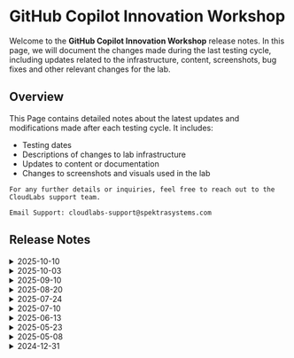 # GitHub Copilot Innovation Workshop

Welcome to the **GitHub Copilot Innovation Workshop** release notes. In this page, we will document the changes made during the last testing cycle, including updates related to the infrastructure, content, screenshots, bug fixes and other relevant changes for the lab.

## Overview

This Page contains detailed notes about the latest updates and modifications made after each testing cycle. It includes:

- Testing dates
- Descriptions of changes to lab infrastructure
- Updates to content or documentation
- Changes to screenshots and visuals used in the lab

`For any further details or inquiries, feel free to reach out to the CloudLabs support team.`

 `Email Support: cloudlabs-support@spektrasystems.com`

## Release Notes

<details>
  <summary>2025-10-10</summary>

## Release Date: 2025-10-10

### Summary of Changes

- The lab has been successfully tested, and the lab content along with validations have been reviewed and updated.

### Testing Notes

- **Testing Date**: 2025-10-10

### Testing Scope 

- Performed end to end lab testing and all validations were successful, updated lab guide for better clarity.

</details>

<details>
  <summary>2025-10-03</summary>

## Release Date: 2025-10-03

### Summary of Changes

Made updates by adding clearer, up-to-date UI screenshots and refining instructions to enhance clarity, improve accuracy, and ensure a smoother learning experience.  

### Infrastructure Changes

N/A

### Content Changes

N/A

### Screenshot Updates

- **Minor updates**: 

    - **Updated UI Screenshots**: Replaced screenshots to match the latest user interface.
      
### Testing Notes

- **Testing Date**: 2025-10-03

### Testing Scope 

Performed end-to-end architecture validation, including RBAC and policy compliance checks, and verification of prerequisites.

---
</details>

<details>
  <summary>2025-09-10</summary>

## Release Date: 2025-09-10

### Summary of Changes

- The lab has been successfully tested, and the lab content along with validations have been reviewed and updated.

### Testing Notes

- **Testing Date**: 2025-09-10

### Testing Scope 

- Performed end to end lab testing and all validations were successful, updated lab guide for better clarity.

</details>

<details>
  <summary>2025-08-20</summary>

## Release Date: 2025-08-20

### Summary of Changes

Minor updates, including clearer UI screenshots and refined instructions for improved clarity and accuracy.   

### Infrastructure Changes

N/A

### Content Changes

N/A

### Screenshot Updates

- **Minor updates**: 

    - **Updated UI Screenshots**: Replaced screenshots to match the latest user interface.
      
### Testing Notes

- **Testing Date**: 2025-08-20

### Testing Scope 

 Conducted end-to-end architecture validation, RBAC/policy checks, cost estimation checks, prerequisite and license verification.

---
</details>

 <details>
  <summary>2025-07-24</summary>

## Release Date : 2025-07-24

### Summary of Changes

Minor updates including clearer UI screenshots and refined instructions for improved clarity and accuracy.   

### Infrastructure Changes

  N/A

### Content Changes

 N/A 

### Screenshot Updates

- **Minor updates**: 

    - **Updated UI Screenshots**: Updated screenshots which were unclear with new,
    - **Instruction Refinements**: Fixed a few numbering, rendering issues and added clear instructions. 

### Testing Notes

- **Testing Date**: 2025-07-24

### Testing Scope 

Conducted end-to-end architecture validation, RBAC/policy checks, cost estimation updates, prerequisite and license verification, and optimizations to reduce provisioning time.

---
</details>

 <details>
  <summary>2025-07-10</summary>

## Infrastructure Changes

  N/A

## Content Changes

 - * Exercise 7 Task 2 has been restructured into two distinct tasks for improved clarity and flow.


## Screenshot Updates

- **Minor updates**: 

    - **Updated UI Screenshots**: Replaced screenshots to match the latest user interface, and some of the screenshots were not clear; updated with new ones. 
    - **Additional Notes**:  Added guidance on how to access Copilot suggestions in VS Code if they don’t appear automatically. 

## Testing Notes

- **Testing Date**: 2025-07-08

---
</details>


 <details>
  <summary>2025-06-13</summary>

## Infrastructure Changes

  N/A

## Content Changes

 N/A

## Screenshot Updates

- **Minor updates**: 

    - **Updated UI Screenshots**: Replaced screenshots to match the latest user interface.
    - **Additional Notes**: Included notes for closing pop-ups and other relevant prompts where necessary.
    - **Instruction Refinements**: Revised certain instructions for consistency with the updated visuals, and corrected numbering and rendering issues.

## Testing Notes

- **Testing Date**: 2025-06-13

---
</details>

<details>
  <summary>2025-05-23</summary>
    
## Testing Notes

- **Testing Date**: 2025-05-23


---
</details>

<details>
  <summary>2025-05-08</summary>

- Major Updates

  - Implemented Single Sign-On (SSO) integration with Azure for the lab environment, enabling users to authenticate using their Azure credentials instead of external GitHub accounts. Also updated the lab guide wherever necessary to reflect the new SSO-based authentication process.

---
</details>

<details>
  <summary>2024-12-31</summary>

- Major Updates

  - **Exercise 2: Exploring AI-Driven Code Suggestions in JavaScript**  
    - Incorporated **GitHub Copilot** to generate and execute code for converting between **Celsius** and **Fahrenheit**, using **Java**.  

  - **Exercise 3: Exploring Python with GitHub Copilot**  
    - Added steps to create a **simple calculator** using code generated by GitHub Copilot, executed in Python.  
    - Utilized GitHub Copilot tools to explore code variations for enhanced understanding.  

  - **Exercise 4: Generating ARM and Terraform Code with GitHub Copilot Chat**  
    - Included steps for generating and executing **ARM** and **Terraform** code for deploying an **Azure storage account**, created using GitHub Copilot.  

  - **Exercise 5: Code Refactoring with GitHub Copilot**  
    - Updated steps to refactor code using the `#selection` command.  
    - Added examples for evaluating GitHub Copilot's suggestions to choose between **if-else** and **switch statements**.  

  - **Exercise 8: GitHub Copilot for T-SQL and YAML Code [Optional]**  
    - Introduced **SQL Server Management Studio 20** to run queries generated by GitHub Copilot and review outputs.  
    - Added examples for generating and explaining **YAML file code** using GitHub Copilot.  

  - **Exercise 9: Documentation Generation with GitHub Copilot [Optional]**  
    - Added steps to create a **README file** with **mermaid diagrams** and reference links.  
    - Included commands for pushing all files to the repository as part of this exercise.  

- Minor Updates  

  - Updated the location of the **GitHub Copilot icon** to enable **Chat functionality** in the lab guide, aligning with new UI changes.  

---
</details>











